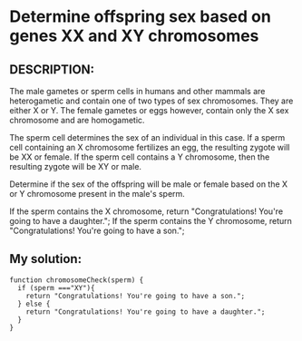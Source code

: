 # Determine offspring sex based on genes XX and XY chromosomes
## DESCRIPTION:
The male gametes or sperm cells in humans and other mammals are heterogametic and contain one of two types of sex chromosomes. They are either X or Y. The female gametes or eggs however, contain only the X sex chromosome and are homogametic.

The sperm cell determines the sex of an individual in this case. If a sperm cell containing an X chromosome fertilizes an egg, the resulting zygote will be XX or female. If the sperm cell contains a Y chromosome, then the resulting zygote will be XY or male.

Determine if the sex of the offspring will be male or female based on the X or Y chromosome present in the male's sperm.

If the sperm contains the X chromosome, return "Congratulations! You're going to have a daughter."; If the sperm contains the Y chromosome, return "Congratulations! You're going to have a son.";
## My solution:
```
function chromosomeCheck(sperm) {
  if (sperm ==="XY"){
    return "Congratulations! You're going to have a son.";
  } else {
    return "Congratulations! You're going to have a daughter.";
  }
}
```

